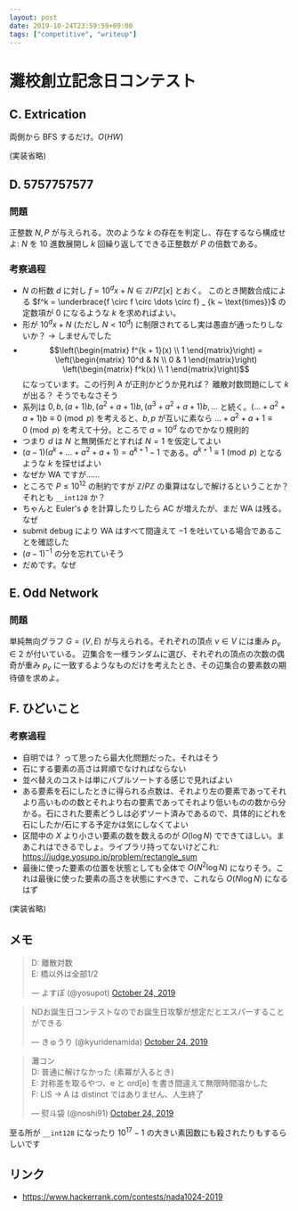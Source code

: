 ```yaml
---
layout: post
date: 2019-10-24T23:59:59+09:00
tags: ["competitive", "writeup"]
---
```


# 灘校創立記念日コンテスト

## C. Extrication

両側から BFS するだけ。$O(HW)$

(実装省略)

## D. 5757757577

### 問題

正整数 $N, P$ が与えられる。次のような $k$ の存在を判定し、存在するなら構成せよ:  $N$ を $10$ 進数展開し $k$ 回繰り返してできる正整数が $P$ の倍数である。

### 考察過程

-   $N$ の桁数 $d$ に対し $f = 10^d x + N \in \mathbb{Z}/P\mathbb{Z}[x]$ とおく。
    このとき関数合成による $f^k = \underbrace{f \circ f \circ \dots \circ f} _ {k ~ \text{times}}$ の定数項が $0$ になるような $k$ を求めればよい。
-   形が $10^d x + N$ (ただし $N \lt 10^d$) に制限されてるし実は愚直が通ったりしないか？ → しませんでした
-   $$\left(\begin{matrix} f^{k + 1}(x) \\ 1 \end{matrix}\right) = \left(\begin{matrix} 10^d & N \\ 0 & 1 \end{matrix}\right) \left(\begin{matrix} f^k(x) \\ 1 \end{matrix}\right)$$ になっています。この行列 $A$ が正則かどうか見れば？ 離散対数問題にして $k$ が出る？ そうでもなさそう
-   系列は $0, b, (a + 1)b, (a^2 + a + 1)b, (a^3 + a^2 + a + 1)b, \dots$ と続く。$(\dots + a^2 + a + 1)b \equiv 0 \pmod{p}$ を考えると、$b, p$ が互いに素なら $\dots + a^2 + a + 1 \equiv 0 \pmod{p}$ を考えて十分。ところで $a = 10^d$ なのでかなり規則的
-   つまり $d$ は $N$ と無関係だとすれば $N = 1$ を仮定してよい
-   $(a - 1)(a^k + \dots + a^2 + a + 1) = a^{k + 1} - 1$ である。$a^{k + 1} \equiv 1 \pmod{p}$ となるような $k$ を探せばよい
-   なぜか WA ですが……
-   ところで $P \le 10^{12}$ の制約ですが $\mathbb{Z}/P\mathbb{Z}$ の乗算はなしで解けるということか？ それとも `__int128` か？
-   ちゃんと Euler's $\phi$ を計算したりしたら AC が増えたが、まだ WA は残る。なぜ
-   submit debug により WA はすべて間違えて $-1$ を吐いている場合であることを確認した
-   $(a - 1)^{-1}$ の分を忘れていそう
-   だめです。なぜ

## E. Odd Network

### 問題

単純無向グラフ $G = (V, E)$ が与えられる。それぞれの頂点 $v \in V$ には重み $p_v \in 2$ が付いている。
辺集合を一様ランダムに選び、それぞれの頂点の次数の偶奇が重み $p_v$ に一致するようなものだけを考えたとき、その辺集合の要素数の期待値を求めよ。

## F. ひどいこと

### 考察過程

-   自明では？ って思ったら最大化問題だった。それはそう
-   石にする要素の高さは昇順でなければならない
-   並べ替えのコストは単にバブルソートする感じで見ればよい
-   ある要素を石にしたときに得られる点数は、それより左の要素であってそれより高いものの数とそれより右の要素であってそれより低いものの数から分かる。石にされた要素どうしは必ずソート済みであるので、具体的にどれを石にしたか/石にする予定かは気にしなくてよい
-   区間中の $X$ より小さい要素の数を数えるのが $O(\log N)$ でできてほしい。まあこれはできるでしょ。ライブラリ持ってないけどこれ: <https://judge.yosupo.jp/problem/rectangle_sum>
-   最後に使った要素の位置を状態としても全体で $O(N^2 \log N)$ になりそう。これは最後に使った要素の高さを状態にすべきで、これなら $O(N \log N)$ になるはず

(実装省略)

## メモ

<blockquote class="twitter-tweet" data-partner="tweetdeck"><p lang="ja" dir="ltr">D: 離散対数<br>E: 橋以外は全部1/2</p>&mdash; よすぽ (@yosupot) <a href="https://twitter.com/yosupot/status/1187369813716459521?ref_src=twsrc%5Etfw">October 24, 2019</a></blockquote>
<script async src="https://platform.twitter.com/widgets.js" charset="utf-8"></script>

<blockquote class="twitter-tweet" data-partner="tweetdeck"><p lang="ja" dir="ltr">NDお誕生日コンテストなのでお誕生日攻撃が想定だとエスパーすることができる</p>&mdash; きゅうり (@kyuridenamida) <a href="https://twitter.com/kyuridenamida/status/1187369200022634497?ref_src=twsrc%5Etfw">October 24, 2019</a></blockquote>
<script async src="https://platform.twitter.com/widgets.js" charset="utf-8"></script>

<blockquote class="twitter-tweet" data-partner="tweetdeck"><p lang="ja" dir="ltr">灘コン<br>D: 普通に解けなかった (素冪が入るとき)<br>E: 対称差を取るやつ、e と ord[e] を書き間違えて無限時間溶かした<br>F: LIS → A は distinct ではありません、人生終了</p>&mdash; 熨斗袋 (@noshi91) <a href="https://twitter.com/noshi91/status/1187368875454849024?ref_src=twsrc%5Etfw">October 24, 2019</a></blockquote>
<script async src="https://platform.twitter.com/widgets.js" charset="utf-8"></script>

至る所が `__int128` になったり $10^{17} - 1$ の大きい素因数にも殺されたりもするらしいです


## リンク

-   <https://www.hackerrank.com/contests/nada1024-2019>

